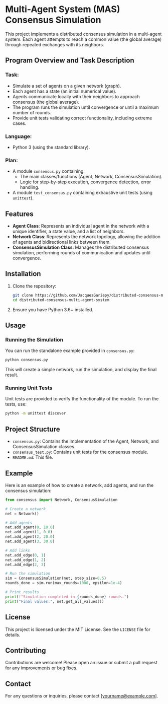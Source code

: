 # Multi-Agent System (MAS) Consensus Simulation

This project implements a distributed consensus simulation in a multi-agent system. Each agent attempts to reach a common value (the global average) through repeated exchanges with its neighbors.

## Program Overview and Task Description

### Task:

- Simulate a set of agents on a given network (graph).
- Each agent has a state (an initial numerical value).
- Agents communicate locally with their neighbors to approach consensus (the global average).
- The program runs the simulation until convergence or until a maximum number of rounds.
- Provide unit tests validating correct functionality, including extreme cases.

### Language:

- Python 3 (using the standard library).

### Plan:

- A module `consensus.py` containing:
  - The main classes/functions (Agent, Network, ConsensusSimulation).
  - Logic for step-by-step execution, convergence detection, error handling.
- A module `test_consensus.py` containing exhaustive unit tests (using `unittest`).

## Features

- **Agent Class**: Represents an individual agent in the network with a unique identifier, a state value, and a list of neighbors.
- **Network Class**: Represents the network topology, allowing the addition of agents and bidirectional links between them.
- **ConsensusSimulation Class**: Manages the distributed consensus simulation, performing rounds of communication and updates until convergence.

## Installation

1. Clone the repository:
    ```sh
    git clone https://github.com/JacquesGariepy/distributed-consensus-multi-agent-system.git
    cd distributed-consensus-multi-agent-system
    ```

2. Ensure you have Python 3.6+ installed.


## Usage

### Running the Simulation

You can run the standalone example provided in `consensus.py`:

```sh
python consensus.py
```

This will create a simple network, run the simulation, and display the final result.

### Running Unit Tests

Unit tests are provided to verify the functionality of the module. To run the tests, use:

```sh
python -m unittest discover
```

## Project Structure

- `consensus.py`: Contains the implementation of the Agent, Network, and ConsensusSimulation classes.
- `consensus_test.py`: Contains unit tests for the consensus module.
- `README.md`: This file.

## Example

Here is an example of how to create a network, add agents, and run the consensus simulation:

```python
from consensus import Network, ConsensusSimulation

# Create a network
net = Network()

# Add agents
net.add_agent(0, 10.0)
net.add_agent(1, 0.0)
net.add_agent(2, 20.0)
net.add_agent(3, 30.0)

# Add links
net.add_edge(0, 1)
net.add_edge(1, 2)
net.add_edge(2, 3)

# Run the simulation
sim = ConsensusSimulation(net, step_size=0.5)
rounds_done = sim.run(max_rounds=1000, epsilon=1e-4)

# Print results
print(f"Simulation completed in {rounds_done} rounds.")
print("Final values:", net.get_all_values())
```

## License

This project is licensed under the MIT License. See the `LICENSE` file for details.

## Contributing

Contributions are welcome! Please open an issue or submit a pull request for any improvements or bug fixes.

## Contact

For any questions or inquiries, please contact [yourname@example.com].
